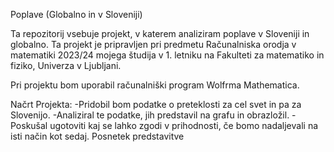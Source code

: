 Poplave (Globalno in v Sloveniji)

Ta repozitorij vsebuje projekt, v katerem analiziram poplave v Sloveniji in globalno. Ta projekt je pripravljen pri predmetu Računalniska orodja v matematiki 2023/24 mojega študija v 1. letniku na Fakulteti za matematiko in fiziko, Univerza v Ljubljani.

Pri projektu bom uporabil računalniški program Wolfrma Mathematica.

Načrt Projekta:
-Pridobil bom podatke o preteklosti za cel svet in pa za Slovenijo.
-Analiziral te podatke, jih predstavil na grafu in obrazložil.
-Poskušal ugotoviti kaj se lahko zgodi v prihodnosti, če bomo nadaljevali na isti način kot sedaj.
Posnetek predstavitve
